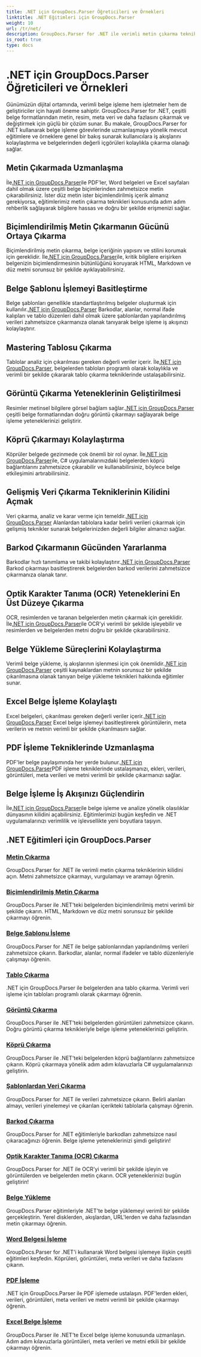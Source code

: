```yaml
---
title: .NET için GroupDocs.Parser Öğreticileri ve Örnekleri
linktitle: .NET Eğitimleri için GroupDocs.Parser
weight: 10
url: /tr/net/
description: GroupDocs.Parser for .NET ile verimli metin çıkarma tekniklerinin kilidini açın. Gelişmiş belge işleme için metni sorunsuz bir şekilde çıkarın, vurgulayın ve arayın.
is_root: true
type: docs
---
```

# .NET için GroupDocs.Parser Öğreticileri ve Örnekleri

Günümüzün dijital ortamında, verimli belge işleme hem işletmeler hem de geliştiriciler için hayati öneme sahiptir. GroupDocs.Parser for .NET, çeşitli belge formatlarından metin, resim, meta veri ve daha fazlasını çıkarmak ve değiştirmek için güçlü bir çözüm sunar. Bu makale, GroupDocs.Parser for .NET kullanarak belge işleme görevlerinde uzmanlaşmaya yönelik mevcut eğitimlere ve örneklere genel bir bakış sunarak kullanıcılara iş akışlarını kolaylaştırma ve belgelerinden değerli içgörüleri kolaylıkla çıkarma olanağı sağlar.

## Metin Çıkarmada Uzmanlaşma
 İle[.NET için GroupDocs.Parser](./text-extraction/)ile PDF'ler, Word belgeleri ve Excel sayfaları dahil olmak üzere çeşitli belge biçimlerinden zahmetsizce metin çıkarabilirsiniz. İster düz metin ister biçimlendirilmiş içerik almanız gerekiyorsa, eğitimlerimiz metin çıkarma teknikleri konusunda adım adım rehberlik sağlayarak bilgilere hassas ve doğru bir şekilde erişmenizi sağlar.

## Biçimlendirilmiş Metin Çıkarmanın Gücünü Ortaya Çıkarma
 Biçimlendirilmiş metin çıkarma, belge içeriğinin yapısını ve stilini korumak için gereklidir. İle[.NET için GroupDocs.Parser](./formatted-text-extraction/)ile, kritik bilgilere erişirken belgenizin biçimlendirmesinin bütünlüğünü koruyarak HTML, Markdown ve düz metni sorunsuz bir şekilde ayıklayabilirsiniz.

## Belge Şablonu İşlemeyi Basitleştirme
 Belge şablonları genellikle standartlaştırılmış belgeler oluşturmak için kullanılır.[.NET için GroupDocs.Parser](./document-template-processing/) Barkodlar, alanlar, normal ifade kalıpları ve tablo düzenleri dahil olmak üzere şablonlardan yapılandırılmış verileri zahmetsizce çıkarmanıza olanak tanıyarak belge işleme iş akışınızı kolaylaştırır.

## Mastering Tablosu Çıkarma
Tablolar analiz için çıkarılması gereken değerli veriler içerir. İle[.NET için GroupDocs.Parser](./table-extraction/), belgelerden tabloları programlı olarak kolaylıkla ve verimli bir şekilde çıkararak tablo çıkarma tekniklerinde ustalaşabilirsiniz.

## Görüntü Çıkarma Yeteneklerinin Geliştirilmesi
 Resimler metinsel bilgilere görsel bağlam sağlar.[.NET için GroupDocs.Parser](./image-extraction/) çeşitli belge formatlarından doğru görüntü çıkarmayı sağlayarak belge işleme yeteneklerinizi geliştirir.

## Köprü Çıkarmayı Kolaylaştırma
 Köprüler belgede gezinmede çok önemli bir rol oynar. İle[.NET için GroupDocs.Parser](./hyperlink-extraction/)ile, C# uygulamalarınızdaki belgelerden köprü bağlantılarını zahmetsizce çıkarabilir ve kullanabilirsiniz, böylece belge etkileşimini artırabilirsiniz.

## Gelişmiş Veri Çıkarma Tekniklerinin Kilidini Açmak
 Veri çıkarma, analiz ve karar verme için temeldir.[.NET için GroupDocs.Parser](./data-extraction-from-templates/) Alanlardan tablolara kadar belirli verileri çıkarmak için gelişmiş teknikler sunarak belgelerinizden değerli bilgiler almanızı sağlar.

## Barkod Çıkarmanın Gücünden Yararlanma
Barkodlar hızlı tanımlama ve takibi kolaylaştırır.[.NET için GroupDocs.Parser](./barcode-extraction/) Barkod çıkarmayı basitleştirerek belgelerden barkod verilerini zahmetsizce çıkarmanıza olanak tanır.

## Optik Karakter Tanıma (OCR) Yeteneklerini En Üst Düzeye Çıkarma
 OCR, resimlerden ve taranan belgelerden metin çıkarmak için gereklidir. İle[.NET için GroupDocs.Parser](./ocr-extraction/)ile OCR'yi verimli bir şekilde işleyebilir ve resimlerden ve belgelerden metni doğru bir şekilde çıkarabilirsiniz.

## Belge Yükleme Süreçlerini Kolaylaştırma
 Verimli belge yükleme, iş akışlarının işlenmesi için çok önemlidir.[.NET için GroupDocs.Parser](./document-loading/) çeşitli kaynaklardan metnin sorunsuz bir şekilde çıkarılmasına olanak tanıyan belge yükleme teknikleri hakkında eğitimler sunar.

## Excel Belge İşleme Kolaylaştı
 Excel belgeleri, çıkarılması gereken değerli veriler içerir.[.NET için GroupDocs.Parser](./excel-document-processing/) Excel belge işlemeyi basitleştirerek görüntülerin, meta verilerin ve metnin verimli bir şekilde çıkarılmasını sağlar.

## PDF İşleme Tekniklerinde Uzmanlaşma
 PDF'ler belge paylaşımında her yerde bulunur.[.NET için GroupDocs.Parser](./pdf-processing/)PDF işleme tekniklerinde ustalaşmanızı, ekleri, verileri, görüntüleri, meta verileri ve metni verimli bir şekilde çıkarmanızı sağlar.

## Belge İşleme İş Akışınızı Güçlendirin
 İle[.NET için GroupDocs.Parser](./word-document-processing/)ile belge işleme ve analize yönelik olasılıklar dünyasının kilidini açabilirsiniz. Eğitimlerimizi bugün keşfedin ve .NET uygulamalarınızı verimlilik ve işlevsellikte yeni boyutlara taşıyın.

## .NET Eğitimleri için GroupDocs.Parser
### [Metin Çıkarma](./text-extraction/)
GroupDocs.Parser for .NET ile verimli metin çıkarma tekniklerinin kilidini açın. Metni zahmetsizce çıkarmayı, vurgulamayı ve aramayı öğrenin.
### [Biçimlendirilmiş Metin Çıkarma](./formatted-text-extraction/)
GroupDocs.Parser ile .NET'teki belgelerden biçimlendirilmiş metni verimli bir şekilde çıkarın. HTML, Markdown ve düz metni sorunsuz bir şekilde çıkarmayı öğrenin.
### [Belge Şablonu İşleme](./document-template-processing/)
GroupDocs.Parser for .NET ile belge şablonlarından yapılandırılmış verileri zahmetsizce çıkarın. Barkodlar, alanlar, normal ifadeler ve tablo düzenleriyle çalışmayı öğrenin.
### [Tablo Çıkarma](./table-extraction/)
.NET için GroupDocs.Parser ile belgelerden ana tablo çıkarma. Verimli veri işleme için tabloları programlı olarak çıkarmayı öğrenin.
### [Görüntü Çıkarma](./image-extraction/)
GroupDocs.Parser ile .NET'teki belgelerden görüntüleri zahmetsizce çıkarın. Doğru görüntü çıkarma teknikleriyle belge işleme yeteneklerinizi geliştirin.
### [Köprü Çıkarma](./hyperlink-extraction/)
GroupDocs.Parser ile .NET'teki belgelerden köprü bağlantılarını zahmetsizce çıkarın. Köprü çıkarmaya yönelik adım adım kılavuzlarla C# uygulamalarınızı geliştirin.
### [Şablonlardan Veri Çıkarma](./data-extraction-from-templates/)
GroupDocs.Parser for .NET ile verileri zahmetsizce çıkarın. Belirli alanları almayı, verileri yinelemeyi ve çıkarılan içerikteki tablolarla çalışmayı öğrenin.
### [Barkod Çıkarma](./barcode-extraction/)
GroupDocs.Parser for .NET eğitimleriyle barkodları zahmetsizce nasıl çıkaracağınızı öğrenin. Belge işleme yeteneklerinizi şimdi geliştirin!
### [Optik Karakter Tanıma (OCR) Çıkarma](./ocr-extraction/)
GroupDocs.Parser for .NET ile OCR'yi verimli bir şekilde işleyin ve görüntülerden ve belgelerden metin çıkarın. OCR yeteneklerinizi bugün geliştirin!
### [Belge Yükleme](./document-loading/)
GroupDocs.Parser eğitimleriyle .NET'te belge yüklemeyi verimli bir şekilde gerçekleştirin. Yerel disklerden, akışlardan, URL'lerden ve daha fazlasından metin çıkarmayı öğrenin.
### [Word Belgesi İşleme](./word-document-processing/)
GroupDocs.Parser for .NET'i kullanarak Word belgesi işlemeye ilişkin çeşitli eğitimleri keşfedin. Köprüleri, görüntüleri, meta verileri ve daha fazlasını çıkarın.
### [PDF İşleme](./pdf-processing/)
.NET için GroupDocs.Parser ile PDF işlemede ustalaşın. PDF'lerden ekleri, verileri, görüntüleri, meta verileri ve metni verimli bir şekilde çıkarmayı öğrenin.
### [Excel Belge İşleme](./excel-document-processing/)
GroupDocs.Parser ile .NET'te Excel belge işleme konusunda uzmanlaşın. Adım adım kılavuzlarla görüntüleri, meta verileri ve metni etkili bir şekilde çıkarmayı öğrenin.